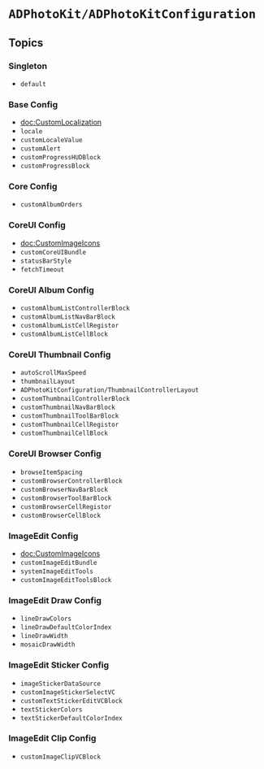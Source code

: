 # ``ADPhotoKit/ADPhotoKitConfiguration``

## Topics

### Singleton

- ``default``

### Base Config

- <doc:CustomLocalization>
- ``locale``
- ``customLocaleValue``
- ``customAlert``
- ``customProgressHUDBlock``
- ``customProgressBlock``

### Core Config

- ``customAlbumOrders``

### CoreUI Config

- <doc:CustomImageIcons>
- ``customCoreUIBundle``
- ``statusBarStyle``
- ``fetchTimeout``

### CoreUI Album Config

- ``customAlbumListControllerBlock``
- ``customAlbumListNavBarBlock``
- ``customAlbumListCellRegistor``
- ``customAlbumListCellBlock``

### CoreUI Thumbnail Config

- ``autoScrollMaxSpeed``
- ``thumbnailLayout``
- ``ADPhotoKitConfiguration/ThumbnailControllerLayout``
- ``customThumbnailControllerBlock``
- ``customThumbnailNavBarBlock``
- ``customThumbnailToolBarBlock``
- ``customThumbnailCellRegistor``
- ``customThumbnailCellBlock``

### CoreUI Browser Config

- ``browseItemSpacing``
- ``customBrowserControllerBlock``
- ``customBrowserNavBarBlock``
- ``customBrowserToolBarBlock``
- ``customBrowserCellRegistor``
- ``customBrowserCellBlock``

### ImageEdit Config

- <doc:CustomImageIcons>
- ``customImageEditBundle``
- ``systemImageEditTools``
- ``customImageEditToolsBlock``

### ImageEdit Draw Config

- ``lineDrawColors``
- ``lineDrawDefaultColorIndex``
- ``lineDrawWidth``
- ``mosaicDrawWidth``

### ImageEdit Sticker Config

- ``imageStickerDataSource``
- ``customImageStickerSelectVC``
- ``customTextStickerEditVCBlock``
- ``textStickerColors``
- ``textStickerDefaultColorIndex``

### ImageEdit Clip Config

- ``customImageClipVCBlock``

